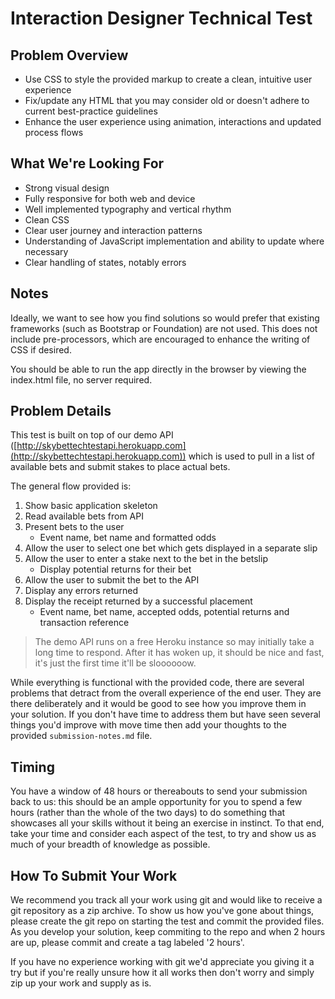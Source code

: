 # Interaction Designer Technical Test

## Problem Overview

* Use CSS to style the provided markup to create a clean, intuitive user experience
* Fix/update any HTML that you may consider old or doesn't adhere to current best-practice guidelines
* Enhance the user experience using animation, interactions and updated process flows

## What We're Looking For

* Strong visual design
* Fully responsive for both web and device
* Well implemented typography and vertical rhythm
* Clean CSS
* Clear user journey and interaction patterns
* Understanding of JavaScript implementation and ability to update where necessary
* Clear handling of states, notably errors

## Notes

Ideally, we want to see how you find solutions so would prefer that existing frameworks (such as Bootstrap or Foundation) are not used. This does not include pre-processors, which are encouraged to enhance the writing of CSS if desired.

You should be able to run the app directly in the browser by viewing the index.html file, no server required.

## Problem Details

This test is built on top of our demo API ([http://skybettechtestapi.herokuapp.com](http://skybettechtestapi.herokuapp.com)) which is used to pull in a list of available bets and submit stakes to place actual bets.

The general flow provided is:

1. Show basic application skeleton
1. Read available bets from API
1. Present bets to the user
    * Event name, bet name and formatted odds
1. Allow the user to select one bet which gets displayed in a separate slip
1. Allow the user to enter a stake next to the bet in the betslip
    * Display potential returns for their bet
1. Allow the user to submit the bet to the API
1. Display any errors returned
1. Display the receipt returned by a successful placement
    * Event name, bet name, accepted odds, potential returns and transaction reference

> The demo API runs on a free Heroku instance so may initially take a long time to respond. After it has woken up, it should be nice and fast, it's just the first time it'll be sloooooow.

While everything is functional with the provided code, there are several problems that detract from the overall experience of the end user. They are there deliberately and it would be good to see how you improve them in your solution. If you don't have time to address them but have seen several things you'd improve with move time then add your thoughts to the provided `submission-notes.md` file.



## Timing

You have a window of 48 hours or thereabouts to send your submission back to us: this should be an ample opportunity for you to spend a few hours (rather than the whole of the two days) to do something that showcases all your skills without it being an exercise in instinct.  To that end, take your time and consider each aspect of the test, to try and show us as much of your breadth of knowledge as possible.

## How To Submit Your Work

We recommend you track all your work using git and would like to receive a git repository as a zip archive. To show us how you've gone about things, please create the git repo on starting the test and commit the provided files. As you develop your solution, keep commiting to the repo and when 2 hours are up, please commit and create a tag labeled '2 hours'.

If you have no experience working with git we'd appreciate you giving it a try but if you're really unsure how it all works then don't worry and simply zip up your work and supply as is.
